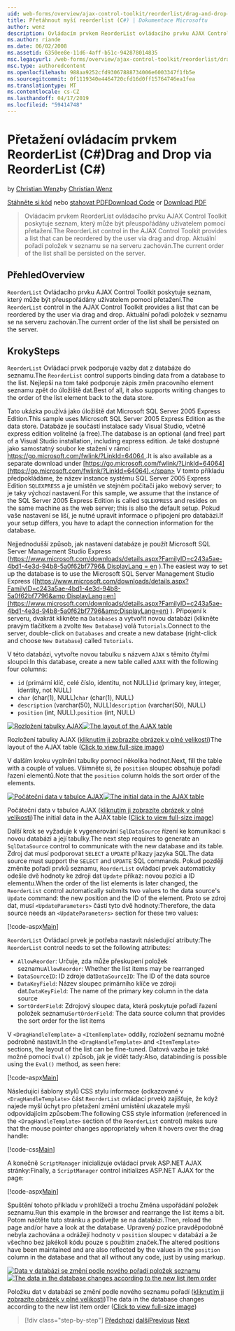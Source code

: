 ```yaml
---
uid: web-forms/overview/ajax-control-toolkit/reorderlist/drag-and-drop-via-reorderlist-cs
title: Přetáhnout myší reorderlist (C#) | Dokumentace Microsoftu
author: wenz
description: Ovládacím prvkem ReorderList ovládacího prvku AJAX Control Toolkit poskytuje seznam, který může být přeuspořádány uživatelem pomocí přetažení. Aktuální pořadí položek v seznamu se...
ms.author: riande
ms.date: 06/02/2008
ms.assetid: 6350ee8e-11d6-4aff-b51c-942878014835
msc.legacyurl: /web-forms/overview/ajax-control-toolkit/reorderlist/drag-and-drop-via-reorderlist-cs
msc.type: authoredcontent
ms.openlocfilehash: 988aa9252cfd93067888734006e6003347f1fb5e
ms.sourcegitcommit: 0f1119340e4464720cfd16d0ff15764746ea1fea
ms.translationtype: MT
ms.contentlocale: cs-CZ
ms.lasthandoff: 04/17/2019
ms.locfileid: "59414748"
---
```

# <a name="drag-and-drop-via-reorderlist-c"></a><span data-ttu-id="929ba-104">Přetažení ovládacím prvkem ReorderList (C#)</span><span class="sxs-lookup"><span data-stu-id="929ba-104">Drag and Drop via ReorderList (C#)</span></span>

<span data-ttu-id="929ba-105">by [Christian Wenz](https://github.com/wenz)</span><span class="sxs-lookup"><span data-stu-id="929ba-105">by [Christian Wenz](https://github.com/wenz)</span></span>

<span data-ttu-id="929ba-106">[Stáhněte si kód](http://download.microsoft.com/download/9/3/f/93f8daea-bebd-4821-833b-95205389c7d0/ReorderList5.cs.zip) nebo [stahovat PDF](http://download.microsoft.com/download/2/d/c/2dc10e34-6983-41d4-9c08-f78f5387d32b/reorderlist5CS.pdf)</span><span class="sxs-lookup"><span data-stu-id="929ba-106">[Download Code](http://download.microsoft.com/download/9/3/f/93f8daea-bebd-4821-833b-95205389c7d0/ReorderList5.cs.zip) or [Download PDF](http://download.microsoft.com/download/2/d/c/2dc10e34-6983-41d4-9c08-f78f5387d32b/reorderlist5CS.pdf)</span></span>

> <span data-ttu-id="929ba-107">Ovládacím prvkem ReorderList ovládacího prvku AJAX Control Toolkit poskytuje seznam, který může být přeuspořádány uživatelem pomocí přetažení.</span><span class="sxs-lookup"><span data-stu-id="929ba-107">The ReorderList control in the AJAX Control Toolkit provides a list that can be reordered by the user via drag and drop.</span></span> <span data-ttu-id="929ba-108">Aktuální pořadí položek v seznamu se na serveru zachován.</span><span class="sxs-lookup"><span data-stu-id="929ba-108">The current order of the list shall be persisted on the server.</span></span>


## <a name="overview"></a><span data-ttu-id="929ba-109">Přehled</span><span class="sxs-lookup"><span data-stu-id="929ba-109">Overview</span></span>

<span data-ttu-id="929ba-110">`ReorderList` Ovládacího prvku AJAX Control Toolkit poskytuje seznam, který může být přeuspořádány uživatelem pomocí přetažení.</span><span class="sxs-lookup"><span data-stu-id="929ba-110">The `ReorderList` control in the AJAX Control Toolkit provides a list that can be reordered by the user via drag and drop.</span></span> <span data-ttu-id="929ba-111">Aktuální pořadí položek v seznamu se na serveru zachován.</span><span class="sxs-lookup"><span data-stu-id="929ba-111">The current order of the list shall be persisted on the server.</span></span>

## <a name="steps"></a><span data-ttu-id="929ba-112">Kroky</span><span class="sxs-lookup"><span data-stu-id="929ba-112">Steps</span></span>

<span data-ttu-id="929ba-113">`ReorderList` Ovládací prvek podporuje vazby dat z databáze do seznamu.</span><span class="sxs-lookup"><span data-stu-id="929ba-113">The `ReorderList` control supports binding data from a database to the list.</span></span> <span data-ttu-id="929ba-114">Nejlepší na tom také podporuje zápis změn pracovního element seznamu zpět do úložiště dat.</span><span class="sxs-lookup"><span data-stu-id="929ba-114">Best of all, it also supports writing changes to the order of the list element back to the data store.</span></span>

<span data-ttu-id="929ba-115">Tato ukázka používá jako úložiště dat Microsoft SQL Server 2005 Express Edition.</span><span class="sxs-lookup"><span data-stu-id="929ba-115">This sample uses Microsoft SQL Server 2005 Express Edition as the data store.</span></span> <span data-ttu-id="929ba-116">Databáze je součástí instalace sady Visual Studio, včetně express edition volitelné (a free).</span><span class="sxs-lookup"><span data-stu-id="929ba-116">The database is an optional (and free) part of a Visual Studio installation, including express edition.</span></span> <span data-ttu-id="929ba-117">Je také dostupné jako samostatný soubor ke stažení v rámci [ https://go.microsoft.com/fwlink/?LinkId=64064 ](https://go.microsoft.com/fwlink/?LinkId=64064).</span><span class="sxs-lookup"><span data-stu-id="929ba-117">It is also available as a separate download under [https://go.microsoft.com/fwlink/?LinkId=64064](https://go.microsoft.com/fwlink/?LinkId=64064).</span></span> <span data-ttu-id="929ba-118">V tomto příkladu předpokládáme, že název instance systému SQL Server 2005 Express Edition `SQLEXPRESS` a je umístěn ve stejném počítači jako webový server; to je taky výchozí nastavení.</span><span class="sxs-lookup"><span data-stu-id="929ba-118">For this sample, we assume that the instance of the SQL Server 2005 Express Edition is called `SQLEXPRESS` and resides on the same machine as the web server; this is also the default setup.</span></span> <span data-ttu-id="929ba-119">Pokud vaše nastavení se liší, je nutné upravit informace o připojení pro databázi.</span><span class="sxs-lookup"><span data-stu-id="929ba-119">If your setup differs, you have to adapt the connection information for the database.</span></span>

<span data-ttu-id="929ba-120">Nejjednodušší způsob, jak nastavení databáze je použít Microsoft SQL Server Management Studio Express ([https://www.microsoft.com/downloads/details.aspx?FamilyID=c243a5ae-4bd1-4e3d-94b8-5a0f62bf7796&amp; DisplayLang = en](https://www.microsoft.com/downloads/details.aspx?FamilyID=c243a5ae-4bd1-4e3d-94b8-5a0f62bf7796&amp;DisplayLang=en) ).</span><span class="sxs-lookup"><span data-stu-id="929ba-120">The easiest way to set up the database is to use the Microsoft SQL Server Management Studio Express ([https://www.microsoft.com/downloads/details.aspx?FamilyID=c243a5ae-4bd1-4e3d-94b8-5a0f62bf7796&amp;DisplayLang=en](https://www.microsoft.com/downloads/details.aspx?FamilyID=c243a5ae-4bd1-4e3d-94b8-5a0f62bf7796&amp;DisplayLang=en) ).</span></span> <span data-ttu-id="929ba-121">Připojení k serveru, dvakrát klikněte na `Databases` a vytvořit novou databázi (klikněte pravým tlačítkem a zvolte `New Database`) volá `Tutorials`.</span><span class="sxs-lookup"><span data-stu-id="929ba-121">Connect to the server, double-click on `Databases` and create a new database (right-click and choose `New Database`) called `Tutorials`.</span></span>

<span data-ttu-id="929ba-122">V této databázi, vytvořte novou tabulku s názvem `AJAX` s těmito čtyřmi sloupci:</span><span class="sxs-lookup"><span data-stu-id="929ba-122">In this database, create a new table called `AJAX` with the following four columns:</span></span>

- <span data-ttu-id="929ba-123">`id` (primární klíč, celé číslo, identitu, not NULL)</span><span class="sxs-lookup"><span data-stu-id="929ba-123">`id` (primary key, integer, identity, not NULL)</span></span>
- <span data-ttu-id="929ba-124">`char` (char(1), NULL)</span><span class="sxs-lookup"><span data-stu-id="929ba-124">`char` (char(1), NULL)</span></span>
- <span data-ttu-id="929ba-125">`description` (varchar(50), NULL)</span><span class="sxs-lookup"><span data-stu-id="929ba-125">`description` (varchar(50), NULL)</span></span>
- <span data-ttu-id="929ba-126">`position` (int, NULL).</span><span class="sxs-lookup"><span data-stu-id="929ba-126">`position` (int, NULL)</span></span>


<span data-ttu-id="929ba-127">[![Rozložení tabulky AJAX](drag-and-drop-via-reorderlist-cs/_static/image2.png)](drag-and-drop-via-reorderlist-cs/_static/image1.png)</span><span class="sxs-lookup"><span data-stu-id="929ba-127">[![The layout of the AJAX table](drag-and-drop-via-reorderlist-cs/_static/image2.png)](drag-and-drop-via-reorderlist-cs/_static/image1.png)</span></span>

<span data-ttu-id="929ba-128">Rozložení tabulky AJAX ([kliknutím ji zobrazíte obrázek v plné velikosti](drag-and-drop-via-reorderlist-cs/_static/image3.png))</span><span class="sxs-lookup"><span data-stu-id="929ba-128">The layout of the AJAX table ([Click to view full-size image](drag-and-drop-via-reorderlist-cs/_static/image3.png))</span></span>


<span data-ttu-id="929ba-129">V dalším kroku vyplnění tabulky pomocí několika hodnot.</span><span class="sxs-lookup"><span data-stu-id="929ba-129">Next, fill the table with a couple of values.</span></span> <span data-ttu-id="929ba-130">Všimněte si, že `position` sloupec obsahuje pořadí řazení elementů.</span><span class="sxs-lookup"><span data-stu-id="929ba-130">Note that the `position` column holds the sort order of the elements.</span></span>


<span data-ttu-id="929ba-131">[![Počáteční data v tabulce AJAX](drag-and-drop-via-reorderlist-cs/_static/image5.png)](drag-and-drop-via-reorderlist-cs/_static/image4.png)</span><span class="sxs-lookup"><span data-stu-id="929ba-131">[![The initial data in the AJAX table](drag-and-drop-via-reorderlist-cs/_static/image5.png)](drag-and-drop-via-reorderlist-cs/_static/image4.png)</span></span>

<span data-ttu-id="929ba-132">Počáteční data v tabulce AJAX ([kliknutím ji zobrazíte obrázek v plné velikosti](drag-and-drop-via-reorderlist-cs/_static/image6.png))</span><span class="sxs-lookup"><span data-stu-id="929ba-132">The initial data in the AJAX table ([Click to view full-size image](drag-and-drop-via-reorderlist-cs/_static/image6.png))</span></span>


<span data-ttu-id="929ba-133">Další krok se vyžaduje k vygenerování `SqlDataSource` řízení ke komunikaci s novou databázi a její tabulky.</span><span class="sxs-lookup"><span data-stu-id="929ba-133">The next step requires to generate an `SqlDataSource` control to communicate with the new database and its table.</span></span> <span data-ttu-id="929ba-134">Zdroj dat musí podporovat `SELECT` a `UPDATE` příkazy jazyka SQL.</span><span class="sxs-lookup"><span data-stu-id="929ba-134">The data source must support the `SELECT` and `UPDATE` SQL commands.</span></span> <span data-ttu-id="929ba-135">Pokud později změníte pořadí prvků seznamu, `ReorderList` ovládací prvek automaticky odešle dvě hodnoty ke zdroji dat `Update` příkaz: novou pozici a ID elementu.</span><span class="sxs-lookup"><span data-stu-id="929ba-135">When the order of the list elements is later changed, the `ReorderList` control automatically submits two values to the data source's `Update` command: the new position and the ID of the element.</span></span> <span data-ttu-id="929ba-136">Proto se zdroj dat, musí `<UpdateParameters>` části tyto dvě hodnoty:</span><span class="sxs-lookup"><span data-stu-id="929ba-136">Therefore, the data source needs an `<UpdateParameters>` section for these two values:</span></span>

[!code-aspx[Main](drag-and-drop-via-reorderlist-cs/samples/sample1.aspx)]

<span data-ttu-id="929ba-137">`ReorderList` Ovládací prvek je potřeba nastavit následující atributy:</span><span class="sxs-lookup"><span data-stu-id="929ba-137">The `ReorderList` control needs to set the following attributes:</span></span>

- <span data-ttu-id="929ba-138">`AllowReorder`: Určuje, zda může přeskupení položek seznamu</span><span class="sxs-lookup"><span data-stu-id="929ba-138">`AllowReorder`: Whether the list items may be rearranged</span></span>
- <span data-ttu-id="929ba-139">`DataSourceID`: ID zdroje dat</span><span class="sxs-lookup"><span data-stu-id="929ba-139">`DataSourceID`: The ID of the data source</span></span>
- <span data-ttu-id="929ba-140">`DataKeyField`: Název sloupec primárního klíče ve zdroji dat.</span><span class="sxs-lookup"><span data-stu-id="929ba-140">`DataKeyField`: The name of the primary key column in the data source</span></span>
- <span data-ttu-id="929ba-141">`SortOrderField`: Zdrojový sloupec data, která poskytuje pořadí řazení položek seznamu</span><span class="sxs-lookup"><span data-stu-id="929ba-141">`SortOrderField`: The data source column that provides the sort order for the list items</span></span>

<span data-ttu-id="929ba-142">V `<DragHandleTemplate>` a `<ItemTemplate>` oddíly, rozložení seznamu možné podrobně nastavit.</span><span class="sxs-lookup"><span data-stu-id="929ba-142">In the `<DragHandleTemplate>` and `<ItemTemplate>` sections, the layout of the list can be fine-tuned.</span></span> <span data-ttu-id="929ba-143">Datová vazba je také možné pomocí `Eval()` způsob, jak je vidět tady:</span><span class="sxs-lookup"><span data-stu-id="929ba-143">Also, databinding is possible using the `Eval()` method, as seen here:</span></span>

[!code-aspx[Main](drag-and-drop-via-reorderlist-cs/samples/sample2.aspx)]

<span data-ttu-id="929ba-144">Následující šablony stylů CSS stylu informace (odkazované v `<DragHandleTemplate>` část `ReorderList` ovládací prvek) zajišťuje, že když najede myší úchyt pro přetažení změní umístění ukazatele myši odpovídajícím způsobem:</span><span class="sxs-lookup"><span data-stu-id="929ba-144">The following CSS style information (referenced in the `<DragHandleTemplate>` section of the `ReorderList` control) makes sure that the mouse pointer changes appropriately when it hovers over the drag handle:</span></span>

[!code-css[Main](drag-and-drop-via-reorderlist-cs/samples/sample3.css)]

<span data-ttu-id="929ba-145">A konečně `ScriptManager` inicializuje ovládací prvek ASP.NET AJAX stránky:</span><span class="sxs-lookup"><span data-stu-id="929ba-145">Finally, a `ScriptManager` control initializes ASP.NET AJAX for the page:</span></span>

[!code-aspx[Main](drag-and-drop-via-reorderlist-cs/samples/sample4.aspx)]

<span data-ttu-id="929ba-146">Spuštění tohoto příkladu v prohlížeči a trochu Změna uspořádání položek seznamu.</span><span class="sxs-lookup"><span data-stu-id="929ba-146">Run this example in the browser and rearrange the list items a bit.</span></span> <span data-ttu-id="929ba-147">Potom načtěte tuto stránku a podívejte se na databázi.</span><span class="sxs-lookup"><span data-stu-id="929ba-147">Then, reload the page and/or have a look at the database.</span></span> <span data-ttu-id="929ba-148">Upravený pozice pravděpodobně nebyla zachována a odrážejí hodnoty v `position` sloupec v databázi a že všechno bez jakékoli kódu pouze s použitím značek.</span><span class="sxs-lookup"><span data-stu-id="929ba-148">The altered positions have been maintained and are also reflected by the values in the `position` column in the database and that all without any code, just by using markup.</span></span>


<span data-ttu-id="929ba-149">[![Data v databázi se změní podle nového pořadí položek seznamu](drag-and-drop-via-reorderlist-cs/_static/image8.png)](drag-and-drop-via-reorderlist-cs/_static/image7.png)</span><span class="sxs-lookup"><span data-stu-id="929ba-149">[![The data in the database changes according to the new list item order](drag-and-drop-via-reorderlist-cs/_static/image8.png)](drag-and-drop-via-reorderlist-cs/_static/image7.png)</span></span>

<span data-ttu-id="929ba-150">Položku dat v databázi se změní podle nového seznamu pořadí ([kliknutím ji zobrazíte obrázek v plné velikosti](drag-and-drop-via-reorderlist-cs/_static/image9.png))</span><span class="sxs-lookup"><span data-stu-id="929ba-150">The data in the database changes according to the new list item order ([Click to view full-size image](drag-and-drop-via-reorderlist-cs/_static/image9.png))</span></span>

> [!div class="step-by-step"]
> <span data-ttu-id="929ba-151">[Předchozí](using-postbacks-with-reorderlist-cs.md)
> [další](using-postbacks-with-reorderlist-vb.md)</span><span class="sxs-lookup"><span data-stu-id="929ba-151">[Previous](using-postbacks-with-reorderlist-cs.md)
[Next](using-postbacks-with-reorderlist-vb.md)</span></span>
